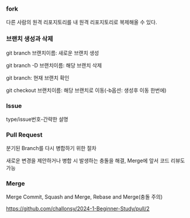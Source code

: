 ### fork

다른 사람의 원격 리포지토리를 내 원격 리포지토리로 복제해올 수 있다.

### 브랜치 생성과 삭제

git branch 브랜치이름: 새로운 브랜치 생성

git branch -D 브랜치이름: 해당 브랜치 삭제

git branch: 현재 브랜치 확인

git checkout 브랜치이름: 해당 브랜치로 이동(-b옵션: 생성후 이동 한번에)


### Issue

type/issue번호-간략한 설명



### Pull Request

분기된 Branch를 다시 병합하기 위한 절차

새로운 변경을 제안하거나 병합 시 발생하는 충돌을 해결, Merge에 앞서 코드 리뷰도 가능


### Merge

Merge Commit, Squash and Merge, Rebase and Merge(충돌 주의) 

https://github.com/challonsy/2024-1-Beginner-Study/pull/2
